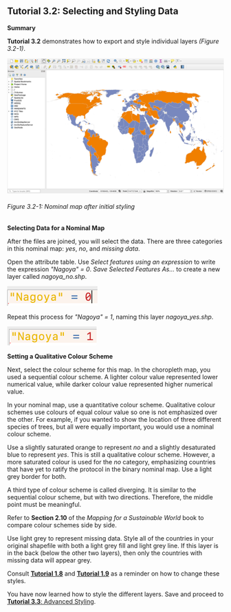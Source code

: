 ## Tutorial 3.2: Selecting and Styling Data

**Summary**

**Tutorial 3.2** demonstrates how to export and style individual layers *(Figure 3.2-1)*.

![](3.2_select_and_style_images/image_0.png)

###### Figure 3.2-1: Nominal map after initial styling

**Selecting Data for a Nominal Map**

After the files are joined, you will select the data. There are three categories in this nominal map: *yes*, *no*, and *missing data*.

Open the attribute table. Use *Select features using an expression* to write the expression *"Nagoya" = 0*. *Save Selected Features As…* to create a new layer called *nagoya_no.shp*.

![](3.2_select_and_style_images/image_1.png)

Repeat this process for *"Nagoya" = 1*, naming this layer *nagoya_yes.shp*.

![](3.2_select_and_style_images/image_2.png)

**Setting a Qualitative Colour Scheme**

Next, select the colour scheme for this map. In the choropleth map, you used a sequential colour scheme. A lighter colour value represented lower numerical value, while darker colour value represented higher numerical value. 

In your nominal map, use a quantitative colour scheme. Qualitative colour schemes use colours of equal colour value so one is not emphasized over the other. For example, if you wanted to show the location of three different species of trees, but all were equally important, you would use a nominal colour scheme.

Use a slightly saturated orange to represent *no* and a slightly desaturated blue to represent *yes*. This is still a qualitative colour scheme. However, a more saturated colour is used for the *no* category, emphasizing countries that have yet to ratify the protocol in the binary nominal map. Use a light grey border for both.

A third type of colour scheme is called diverging. It is similar to the sequential colour scheme, but with two directions. Therefore, the middle point must be meaningful.

Refer to **Section 2.10** of the *Mapping for a Sustainable World* book to compare colour schemes side by side.

Use light grey to represent missing data. Style all of the countries in your original shapefile with both a light grey fill and light grey line. If this layer is in the back (below the other two layers), then only the countries with missing data will appear grey.

Consult [**Tutorial 1.8**](/1_Choropleth/1.8_Classify_Data.md) and [**Tutorial 1.9**](/1_Choropleth/1.9_Visual_Accenting.md) as a reminder on how to change these styles.

You have now learned how to style the different layers. Save and proceed to [**Tutorial 3.3**: Advanced Styling](/3_Nominal/3.3_layout.md).

